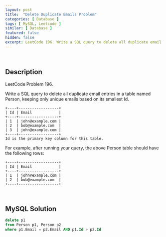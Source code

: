 ```yaml
---
layout: post
title:  "Delete Duplicate Emails Problem"
categories: [ Database ]
tags: [ MySQL, Leetcode ]
similar: [ Database ]
featured: false
hidden: false
excerpt: LeetCode 196. Write a SQL query to delete all duplicate email entries in a table named Person, keeping only unique emails based on its smallest Id.
---
```


<br />

## Description

LeetCode Problem 196. 

Write a SQL query to delete all duplicate email entries in a table named Person, keeping only unique emails based on its smallest Id.

```
+----+------------------+
| Id | Email            |
+----+------------------+
| 1  | john@example.com |
| 2  | bob@example.com  |
| 3  | john@example.com |
+----+------------------+
Id is the primary key column for this table.
```

For example, after running your query, the above Person table should have the following rows:

```
+----+------------------+
| Id | Email            |
+----+------------------+
| 1  | john@example.com |
| 2  | bob@example.com  |
+----+------------------+
```

<br />

## MySQL Solution


```sql
delete p1 
from Person p1, Person p2
where p1.Email = p2.Email AND p1.Id > p2.Id
```
